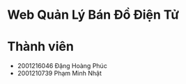 # Web Quản Lý Bán Đồ Điện Tử

# Thành viên

<div>
  <ul>
    <li>2001216046 Đặng Hoàng Phúc</li>
    <li>2001210739 Phạm Minh Nhật</li>
  </ul>
</div>

